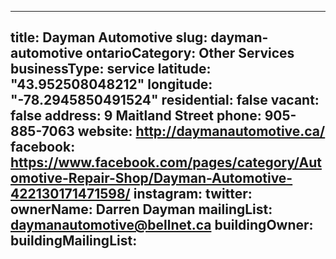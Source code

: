 
---
title: Dayman Automotive
slug: dayman-automotive
ontarioCategory: Other Services
businessType: service
latitude: "43.952508048212"
longitude: "-78.2945850491524"
residential: false
vacant: false
address: 9 Maitland Street
phone: 905-885-7063
website: http://daymanautomotive.ca/
facebook: https://www.facebook.com/pages/category/Automotive-Repair-Shop/Dayman-Automotive-422130171471598/
instagram: 
twitter: 
ownerName: Darren Dayman
mailingList: daymanautomotive@bellnet.ca 
buildingOwner: 
buildingMailingList: 
---

